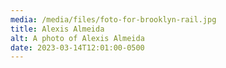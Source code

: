 ```yaml
---
media: /media/files/foto-for-brooklyn-rail.jpg
title: Alexis Almeida
alt: A photo of Alexis Almeida
date: 2023-03-14T12:01:00-0500
---
```

